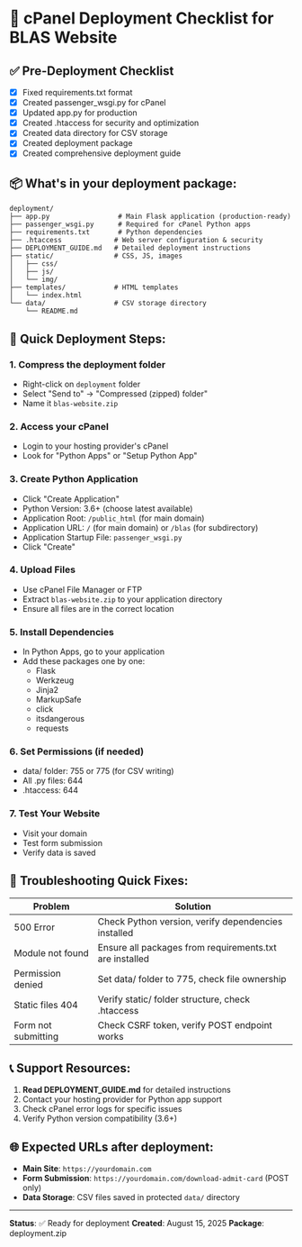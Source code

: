 # 🚀 cPanel Deployment Checklist for BLAS Website

## ✅ Pre-Deployment Checklist
- [x] Fixed requirements.txt format
- [x] Created passenger_wsgi.py for cPanel
- [x] Updated app.py for production
- [x] Created .htaccess for security and optimization
- [x] Created data directory for CSV storage
- [x] Created deployment package
- [x] Created comprehensive deployment guide

## 📦 What's in your deployment package:
```
deployment/
├── app.py                 # Main Flask application (production-ready)
├── passenger_wsgi.py      # Required for cPanel Python apps
├── requirements.txt       # Python dependencies
├── .htaccess             # Web server configuration & security
├── DEPLOYMENT_GUIDE.md   # Detailed deployment instructions
├── static/               # CSS, JS, images
│   ├── css/
│   ├── js/
│   └── img/
├── templates/            # HTML templates
│   └── index.html
└── data/                 # CSV storage directory
    └── README.md
```

## 🎯 Quick Deployment Steps:

### 1. **Compress the deployment folder**
   - Right-click on `deployment` folder
   - Select "Send to" → "Compressed (zipped) folder"
   - Name it `blas-website.zip`

### 2. **Access your cPanel**
   - Login to your hosting provider's cPanel
   - Look for "Python Apps" or "Setup Python App"

### 3. **Create Python Application**
   - Click "Create Application"
   - Python Version: 3.6+ (choose latest available)
   - Application Root: `/public_html` (for main domain)
   - Application URL: `/` (for main domain) or `/blas` (for subdirectory)
   - Application Startup File: `passenger_wsgi.py`
   - Click "Create"

### 4. **Upload Files**
   - Use cPanel File Manager or FTP
   - Extract `blas-website.zip` to your application directory
   - Ensure all files are in the correct location

### 5. **Install Dependencies**
   - In Python Apps, go to your application
   - Add these packages one by one:
     * Flask
     * Werkzeug
     * Jinja2
     * MarkupSafe
     * click
     * itsdangerous
     * requests

### 6. **Set Permissions** (if needed)
   - data/ folder: 755 or 775 (for CSV writing)
   - All .py files: 644
   - .htaccess: 644

### 7. **Test Your Website**
   - Visit your domain
   - Test form submission
   - Verify data is saved

## 🔧 Troubleshooting Quick Fixes:

| Problem | Solution |
|---------|----------|
| 500 Error | Check Python version, verify dependencies installed |
| Module not found | Ensure all packages from requirements.txt are installed |
| Permission denied | Set data/ folder to 775, check file ownership |
| Static files 404 | Verify static/ folder structure, check .htaccess |
| Form not submitting | Check CSRF token, verify POST endpoint works |

## 📞 Support Resources:
1. **Read DEPLOYMENT_GUIDE.md** for detailed instructions
2. Contact your hosting provider for Python app support
3. Check cPanel error logs for specific issues
4. Verify Python version compatibility (3.6+)

## 🌐 Expected URLs after deployment:
- **Main Site**: `https://yourdomain.com`
- **Form Submission**: `https://yourdomain.com/download-admit-card` (POST only)
- **Data Storage**: CSV files saved in protected `data/` directory

---
**Status**: ✅ Ready for deployment
**Created**: August 15, 2025
**Package**: deployment.zip